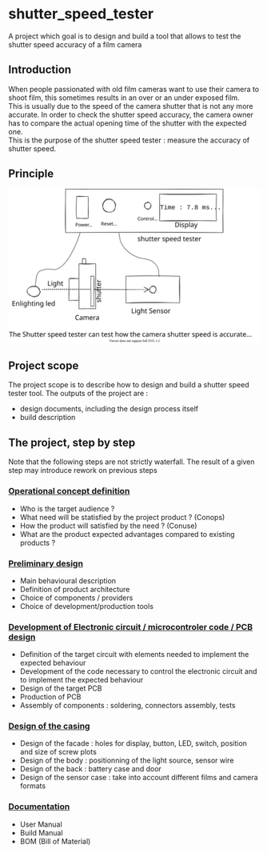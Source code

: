 # shutter_speed_tester

A project which goal is to design and build a tool that allows to test the shutter speed accuracy of a film camera

## Introduction

When people passionated with old film cameras want to use their camera to shoot film, this sometimes results in an over or an under exposed film.  
This is usually due to the speed of the camera shutter that is not any more accurate. In order to check the shutter speed accuracy, the camera owner has to compare the actual opening time of the shutter with the expected one.  
This is the purpose of the shutter speed tester : measure the accuracy of shutter speed. 

## Principle

![Shutter speed tester principle schema](./design/images/principle.svg)

## Project scope

The project scope is to describe how to design and build a shutter speed tester tool.
The outputs of the project are :
- design documents, including the design process itself
- build description


## The project, step by step

Note that the following steps are not strictly waterfall. The result of a given step may introduce rework on previous steps

### [Operational concept definition](Development/01_OperationalConcepts/OperationalStories.md)
- Who is the target audience ?
- What need will be statisfied by the project product ? (Conops)
- How the product will satisfied by the need ? (Conuse)
- What are the product expected advantages compared to existing products ?

### [Preliminary design](Development/02_PreliminaryDesign/PreliminaryStories.md)
- Main behavioural description
- Definition of product architecture
- Choice of components / providers
- Choice of development/production tools

### [Development of Electronic circuit / microcontroler code / PCB design](Development/03_Development/DevelopmentStories.md)
- Definition of the target circuit with elements needed to implement the expected behaviour
- Development of the code necessary to control the electronic circuit and to implement the expected behaviour
- Design of the target PCB
- Production of PCB
- Assembly of components : soldering, connectors assembly, tests

### [Design of the casing](Development/04_Casing/CasingStories.md)
- Design of the facade : holes for display, button, LED, switch, position and size of screw plots
- Design of the body : positionning of the light source, sensor wire
- Design of the back : battery case and door
- Design of the sensor case : take into account different films and camera formats

### [Documentation](Development/05_Documentation/DocumentationStories.md)
- User Manual
- Build Manual
- BOM (Bill of Material)



